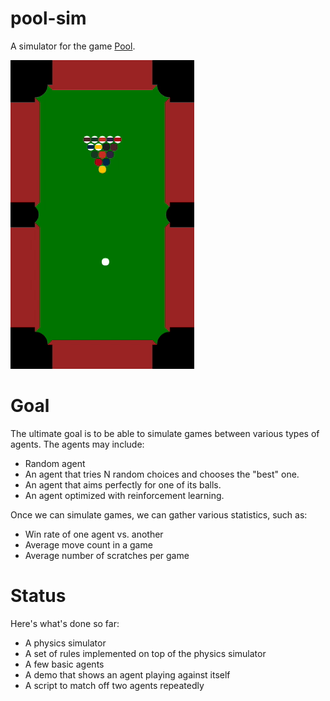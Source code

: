 # pool-sim

A simulator for the game [Pool](https://en.wikipedia.org/wiki/Pool_(cue_sports)).

![Short clip of the simulator in action](screenshot/table.gif)

# Goal

The ultimate goal is to be able to simulate games between various types of agents. The agents may include:

 * Random agent
 * An agent that tries N random choices and chooses the "best" one.
 * An agent that aims perfectly for one of its balls.
 * An agent optimized with reinforcement learning.

Once we can simulate games, we can gather various statistics, such as:

 * Win rate of one agent vs. another
 * Average move count in a game
 * Average number of scratches per game

# Status

Here's what's done so far:

 * A physics simulator
 * A set of rules implemented on top of the physics simulator
 * A few basic agents
 * A demo that shows an agent playing against itself
 * A script to match off two agents repeatedly

